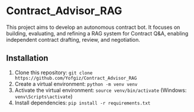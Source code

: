 # Contract_Advisor_RAG
This project aims to develop an autonomous contract bot. It focuses on building, evaluating, and refining a RAG system for Contract Q&A, enabling independent contract drafting, review, and negotiation.
## Installation
1. Clone this repository:
 `git clone https://github.com/Yofgiz/Contract_Advisor_RAG`
2. Create a virtual environment:
 `python -m venv venv`
3. Activate the virtual environment:
 `source venv/bin/activate` (Windows: `venv\Scripts\activate`)
4. Install dependencies: 
`pip install -r requirements.txt`